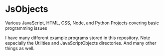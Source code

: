 JsObjects
========

Various JavaScript, HTML, CSS, Node, and Python Projects covering basic programming issues

I have many different example programs stored in this 
repository. Note especially the Utilities and JavaScriptObjects
directories. And many other things as well.
